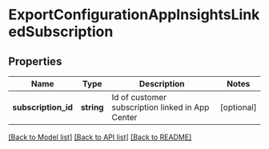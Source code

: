 # ExportConfigurationAppInsightsLinkedSubscription

## Properties
Name | Type | Description | Notes
------------ | ------------- | ------------- | -------------
**subscription_id** | **string** | Id of customer subscription linked in App Center | [optional] 

[[Back to Model list]](../README.md#documentation-for-models) [[Back to API list]](../README.md#documentation-for-api-endpoints) [[Back to README]](../README.md)


